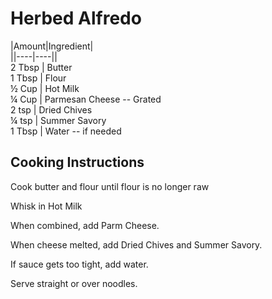 # Herbed Alfredo  
  
|Amount|Ingredient|  
||----|----||  
2 Tbsp | Butter  
1 Tbsp | Flour  
½ Cup | Hot Milk  
¼ Cup | Parmesan Cheese -- Grated  
2 tsp | Dried Chives  
¼ tsp | Summer Savory  
1 Tbsp | Water -- if needed  
  
## Cooking Instructions  
Cook butter and flour until flour is no longer raw  
  
Whisk in Hot Milk  
  
When combined, add Parm Cheese.  
  
When cheese melted, add Dried Chives and Summer Savory.  
  
If sauce gets too tight, add water.  
  
Serve straight or over noodles.  
  